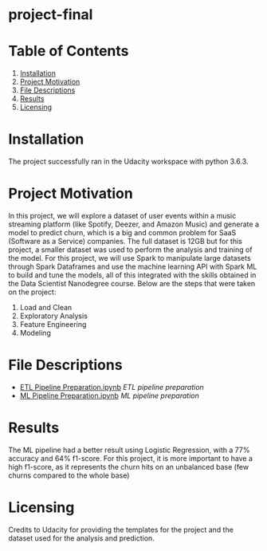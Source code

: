 # project-final
# Table of Contents
1. [Installation](https://github.com/rmtkd/project-1/blob/main/README.md#installation)
2. [Project Motivation](https://github.com/rmtkd/project-1/blob/main/README.md#project-motivation)
3. [File Descriptions](https://github.com/rmtkd/project-1/blob/main/README.md#file-descriptions)
4. [Results](https://github.com/rmtkd/project-1/blob/main/README.md#results)
5. [Licensing](https://github.com/rmtkd/project-1/blob/main/README.md#licensing)

# Installation

The project successfully ran in the Udacity workspace with python 3.6.3.

# Project Motivation

In this project, we will explore a dataset of user events within a music streaming platform (like Spotify, Deezer, and Amazon Music) and generate a model to predict churn, which is a big and common problem for SaaS (Software as a Service) companies. The full dataset is 12GB but for this project, a smaller dataset was used to perform the analysis and training of the model.
For this project, we will use Spark to manipulate large datasets through Spark Dataframes and use the machine learning API with Spark ML to build and tune the models, all of this integrated with the skills obtained in the Data Scientist Nanodegree course. Below are the steps that were taken on the project:
1. Load and Clean
2. Exploratory Analysis
3. Feature Engineering
4. Modeling

# File Descriptions

- [ETL Pipeline Preparation.ipynb](https://github.com/rmtkd/project-2/blob/main/ETL%20Pipeline%20Preparation.ipynb) _ETL pipeline preparation_
- [ML Pipeline Preparation.ipynb](https://github.com/rmtkd/project-2/blob/main/ML%20Pipeline%20Preparation.ipynb) _ML pipeline preparation_


# Results

The ML pipeline had a better result using Logistic Regression, with a 77% accuracy and 64% f1-score. For this project, it is more important to have a high f1-score, as it represents the churn hits on an unbalanced base (few churns compared to the whole base)


# Licensing

Credits to Udacity for providing the templates for the project and the dataset used for the analysis and prediction.

